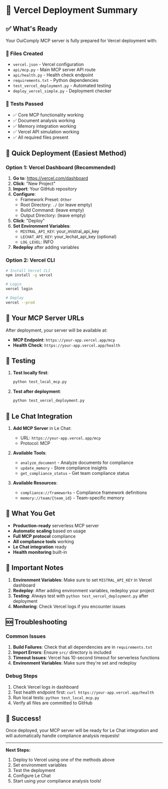 # 🎉 Vercel Deployment Summary

## ✅ What's Ready

Your OuiComply MCP server is fully prepared for Vercel deployment with:

### 📁 Files Created
- `vercel.json` - Vercel configuration
- `api/mcp.py` - Main MCP server API route
- `api/health.py` - Health check endpoint
- `requirements.txt` - Python dependencies
- `test_vercel_deployment.py` - Automated testing
- `deploy_vercel_simple.py` - Deployment checker

### 🧪 Tests Passed
- ✅ Core MCP functionality working
- ✅ Document analysis working
- ✅ Memory integration working
- ✅ Vercel API simulation working
- ✅ All required files present

## 🚀 Quick Deployment (Easiest Method)

### Option 1: Vercel Dashboard (Recommended)
1. **Go to**: https://vercel.com/dashboard
2. **Click**: "New Project"
3. **Import**: Your GitHub repository
4. **Configure**:
   - Framework Preset: `Other`
   - Root Directory: `./` (or leave empty)
   - Build Command: (leave empty)
   - Output Directory: (leave empty)
5. **Click**: "Deploy"
6. **Set Environment Variables**:
   - `MISTRAL_API_KEY`: your_mistral_api_key
   - `LECHAT_API_KEY`: your_lechat_api_key (optional)
   - `LOG_LEVEL`: INFO
7. **Redeploy** after adding variables

### Option 2: Vercel CLI
```bash
# Install Vercel CLI
npm install -g vercel

# Login
vercel login

# Deploy
vercel --prod
```

## 🔗 Your MCP Server URLs

After deployment, your server will be available at:
- **MCP Endpoint**: `https://your-app.vercel.app/mcp`
- **Health Check**: `https://your-app.vercel.app/health`

## 🧪 Testing

1. **Test locally first**:
   ```bash
   python test_local_mcp.py
   ```

2. **Test after deployment**:
   ```bash
   python test_vercel_deployment.py
   ```

## 🔧 Le Chat Integration

1. **Add MCP Server** in Le Chat:
   - URL: `https://your-app.vercel.app/mcp`
   - Protocol: MCP

2. **Available Tools**:
   - `analyze_document` - Analyze documents for compliance
   - `update_memory` - Store compliance insights
   - `get_compliance_status` - Get team compliance status

3. **Available Resources**:
   - `compliance://frameworks` - Compliance framework definitions
   - `memory://team/{team_id}` - Team-specific memory

## 🎯 What You Get

- **Production-ready** serverless MCP server
- **Automatic scaling** based on usage
- **Full MCP protocol** compliance
- **All compliance tools** working
- **Le Chat integration** ready
- **Health monitoring** built-in

## 🚨 Important Notes

1. **Environment Variables**: Make sure to set `MISTRAL_API_KEY` in Vercel dashboard
2. **Redeploy**: After adding environment variables, redeploy your project
3. **Testing**: Always test with `python test_vercel_deployment.py` after deployment
4. **Monitoring**: Check Vercel logs if you encounter issues

## 🆘 Troubleshooting

### Common Issues
1. **Build Failures**: Check that all dependencies are in `requirements.txt`
2. **Import Errors**: Ensure `src/` directory is included
3. **Timeout Issues**: Vercel has 10-second timeout for serverless functions
4. **Environment Variables**: Make sure they're set and redeploy

### Debug Steps
1. Check Vercel logs in dashboard
2. Test health endpoint first: `curl https://your-app.vercel.app/health`
3. Run local tests: `python test_local_mcp.py`
4. Verify all files are committed to GitHub

## 🎉 Success!

Once deployed, your MCP server will be ready for Le Chat integration and will automatically handle compliance analysis requests!

---

**Next Steps:**
1. Deploy to Vercel using one of the methods above
2. Set environment variables
3. Test the deployment
4. Configure Le Chat
5. Start using your compliance analysis tools!
